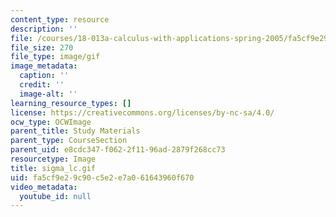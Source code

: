 ```yaml
---
content_type: resource
description: ''
file: /courses/18-013a-calculus-with-applications-spring-2005/fa5cf9e29c90c5e2e7a061643960f670_sigma_lc.gif
file_size: 270
file_type: image/gif
image_metadata:
  caption: ''
  credit: ''
  image-alt: ''
learning_resource_types: []
license: https://creativecommons.org/licenses/by-nc-sa/4.0/
ocw_type: OCWImage
parent_title: Study Materials
parent_type: CourseSection
parent_uid: e8cdc347-f062-2f11-96ad-2879f268cc73
resourcetype: Image
title: sigma_lc.gif
uid: fa5cf9e2-9c90-c5e2-e7a0-61643960f670
video_metadata:
  youtube_id: null
---
```


